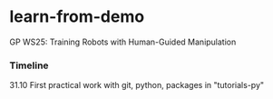 # learn-from-demo
GP WS25: Training Robots with Human-Guided Manipulation

### Timeline
31.10 First practical work with git, python, packages in "tutorials-py"